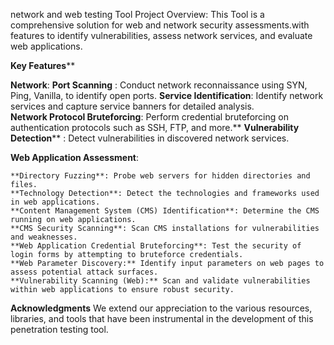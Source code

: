 network  and web testing Tool
Project Overview:
This Tool is a comprehensive solution for web and network security assessments.with features to identify vulnerabilities, assess network services, and evaluate web applications.

**Key Features****

**Network**:
	**Port Scanning** : Conduct network reconnaissance using SYN, Ping, Vanilla, to identify open ports.
	**Service Identification**: Identify network services and capture service banners for detailed analysis.             
	**Network Protocol Bruteforcing**: Perform credential bruteforcing on authentication protocols such as SSH, FTP, and more.**
	**Vulnerability Detection**** : Detect vulnerabilities in discovered network services.
 
**Web Application Assessment**:

	**Directory Fuzzing**: Probe web servers for hidden directories and files.
	**Technology Detection**: Detect the technologies and frameworks used in web applications.
	**Content Management System (CMS) Identification**: Determine the CMS running on web applications.
	**CMS Security Scanning**: Scan CMS installations for vulnerabilities and weaknesses.
	**Web Application Credential Bruteforcing**: Test the security of login forms by attempting to bruteforce credentials.
	**Web Parameter Discovery:** Identify input parameters on web pages to assess potential attack surfaces.
	**Vulnerability Scanning (Web):** Scan and validate vulnerabilities within web applications to ensure robust security.



**Acknowledgments**
We extend our appreciation to the various resources, libraries, and tools that have been instrumental in the development of this penetration testing tool.


